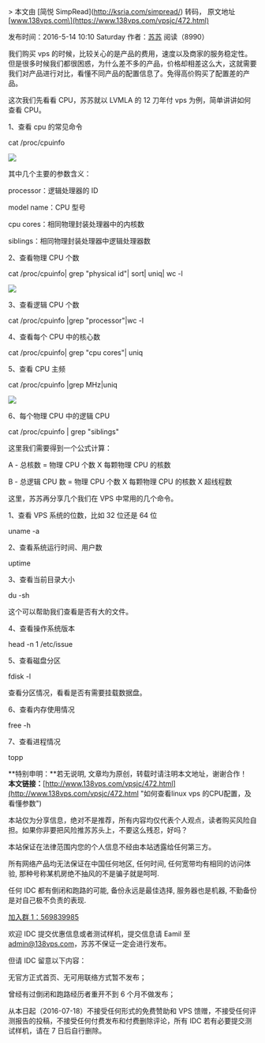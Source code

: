 \> 本文由 \[简悦 SimpRead\](http://ksria.com/simpread/) 转码， 原文地址 \[www.138vps.com\](https://www.138vps.com/vpsjc/472.html)

发布时间：2016-5-14 10:10 Saturday 作者：[苏苏](https://www.138vps.com/author/1 " admin@138vps.com") 阅读（8990）

我们购买 vps 的时候，比较关心的是产品的费用，速度以及商家的服务稳定性。但是很多时候我们都很困惑，为什么差不多的产品，价格却相差这么大，这就需要我们对产品进行对比，看懂不同产品的配置信息了。免得高价购买了配置差的产品。

这次我们先看看 CPU，苏苏就以 LVMLA 的 12 刀年付 vps 为例，简单讲讲如何查看 CPU。

1、查看 cpu 的常见命令

cat /proc/cpuinfo

[![](http://www.138vps.com/content/uploadfile/201605/f3cc1463192891.jpg)](http://www.138vps.com/content/uploadfile/201605/f3cc1463192891.jpg)

其中几个主要的参数含义：

processor：逻辑处理器的 ID

model name：CPU 型号

cpu cores：相同物理封装处理器中的内核数

siblings：相同物理封装处理器中逻辑处理器数

2、查看物理 CPU 个数

cat /proc/cpuinfo| grep "physical id"| sort| uniq| wc -l

[![](http://www.138vps.com/content/uploadfile/201605/15601463192923.jpg)](http://www.138vps.com/content/uploadfile/201605/15601463192923.jpg)

3、查看逻辑 CPU 个数

cat /proc/cpuinfo |grep "processor"|wc -l

4、查看每个 CPU 中的核心数

cat /proc/cpuinfo| grep "cpu cores"| uniq

5、查看 CPU 主频

cat /proc/cpuinfo |grep MHz|uniq

[![](http://www.138vps.com/content/uploadfile/201605/799b1463192934.jpg)](http://www.138vps.com/content/uploadfile/201605/799b1463192934.jpg)

6、每个物理 CPU 中的逻辑 CPU

cat /proc/cpuinfo | grep "siblings"

这里我们需要得到一个公式计算：

A - 总核数 = 物理 CPU 个数 X 每颗物理 CPU 的核数

B - 总逻辑 CPU 数 = 物理 CPU 个数 X 每颗物理 CPU 的核数 X 超线程数

这里，苏苏再分享几个我们在 VPS 中常用的几个命令。

1、查看 VPS 系统的位数，比如 32 位还是 64 位

uname -a

2、查看系统运行时间、用户数

uptime

3、查看当前目录大小

du -sh

这个可以帮助我们查看是否有大的文件。

4、查看操作系统版本

head -n 1 /etc/issue

5、查看磁盘分区

fdisk -l

查看分区情况，看看是否有需要挂载数据盘。

6、查看内存使用情况

free -h

7、查看进程情况

topp

**特别申明：**若无说明, 文章均为原创，转载时请注明本文地址，谢谢合作！  
**本文链接：**[http://www.138vps.com/vpsjc/472.html](http://www.138vps.com/vpsjc/472.html "如何查看linux vps 的CPU配置，及看懂参数")

本站仅为分享信息，绝对不是推荐，所有内容均仅代表个人观点，读者购买风险自担。如果你非要把风险推苏苏头上，不要这么残忍，好吗？

本站保证在法律范围内您的个人信息不经由本站透露给任何第三方。

所有网络产品均无法保证在中国任何地区, 任何时间, 任何宽带均有相同的访问体验, 那种号称某机房绝不抽风的不是骗子就是呵呵.

任何 IDC 都有倒闭和跑路的可能, 备份永远是最佳选择, 服务器也是机器, 不勤备份是对自己极不负责的表现.

[加入群 1：569839985](https://shang.qq.com/wpa/qunwpa?idkey=a9d579dbd1974923fe5919191d56dd25ab8f8d8830800a408c5390710dc01685)

欢迎 IDC 提交优惠信息或者测试样机，提交信息请 Eamil 至 admin@138vps.com，苏苏不保证一定会进行发布。

但请 IDC 留意以下内容：

无官方正式首页、无可用联络方式暂不发布；

曾经有过倒闭和跑路经历者重开不到 6 个月不做发布；

从本日起（2016-07-18）不接受任何形式的免费赞助和 VPS 馈赠，不接受任何评测报告的投稿，不接受任何付费发布和付费删除评论，所有 IDC 若有必要提交测试样机，请在 7 日后自行删除。